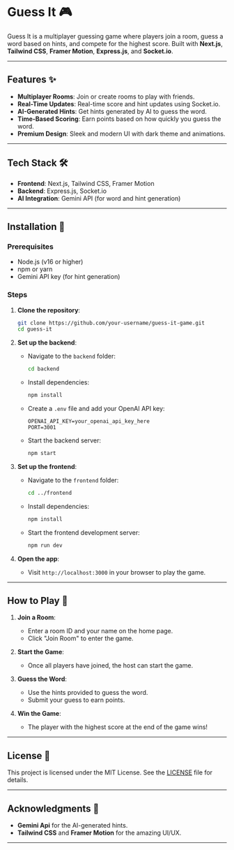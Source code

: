 # Guess It 🎮

Guess It is a multiplayer guessing game where players join a room, guess a word based on hints, and compete for the highest score. Built with **Next.js**, **Tailwind CSS**, **Framer Motion**, **Express.js**, and **Socket.io**.

---

## Features ✨
- **Multiplayer Rooms**: Join or create rooms to play with friends.
- **Real-Time Updates**: Real-time score and hint updates using Socket.io.
- **AI-Generated Hints**: Get hints generated by AI to guess the word.
- **Time-Based Scoring**: Earn points based on how quickly you guess the word.
- **Premium Design**: Sleek and modern UI with dark theme and animations.

---

## Tech Stack 🛠️

- **Frontend**: Next.js, Tailwind CSS, Framer Motion
- **Backend**: Express.js, Socket.io
- **AI Integration**: Gemini API (for word and hint generation)

---

## Installation 🚀

### Prerequisites

- Node.js (v16 or higher)
- npm or yarn
- Gemini API key (for hint generation)

### Steps

1. **Clone the repository**:
   ```bash
   git clone https://github.com/your-username/guess-it-game.git
   cd guess-it
   ```

2. **Set up the backend**:
   - Navigate to the `backend` folder:
     ```bash
     cd backend
     ```
   - Install dependencies:
     ```bash
     npm install
     ```
   - Create a `.env` file and add your OpenAI API key:
     ```plaintext
     OPENAI_API_KEY=your_openai_api_key_here
     PORT=3001
     ```
   - Start the backend server:
     ```bash
     npm start
     ```

3. **Set up the frontend**:
   - Navigate to the `frontend` folder:
     ```bash
     cd ../frontend
     ```
   - Install dependencies:
     ```bash
     npm install
     ```
   - Start the frontend development server:
     ```bash
     npm run dev
     ```

4. **Open the app**:
   - Visit `http://localhost:3000` in your browser to play the game.

---

## How to Play 🎲

1. **Join a Room**:
   - Enter a room ID and your name on the home page.
   - Click "Join Room" to enter the game.

2. **Start the Game**:
   - Once all players have joined, the host can start the game.

3. **Guess the Word**:
   - Use the hints provided to guess the word.
   - Submit your guess to earn points.

4. **Win the Game**:
   - The player with the highest score at the end of the game wins!

---


## License 📜

This project is licensed under the MIT License. See the [LICENSE](LICENSE) file for details.

---

## Acknowledgments 🙏

- **Gemini Api** for the AI-generated hints.
- **Tailwind CSS** and **Framer Motion** for the amazing UI/UX.

---


